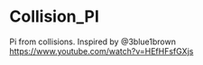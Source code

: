 # Collision_PI
 Pi from collisions.
 Inspired by @3blue1brown
 https://www.youtube.com/watch?v=HEfHFsfGXjs
